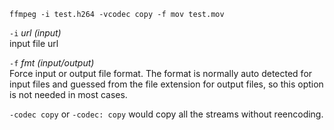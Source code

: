 ```
ffmpeg -i test.h264 -vcodec copy -f mov test.mov
```

`-i` *url (input)*  
input file url

`-f` *fmt (input/output)*  
Force input or output file format. The format is normally auto detected for input files and guessed from the file extension for output files, so this option is not needed in most cases.

`-codec copy` or `-codec: copy` would copy all the streams without reencoding.
